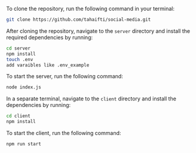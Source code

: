 
To clone the repository, run the following command in your terminal:

```bash
git clone https://github.com/tahaifti/social-media.git
```

After cloning the repository, navigate to the `server` directory and install the required dependencies by running:

```bash
cd server
npm install
touch .env
add varaibles like .env_example
```

To start the server, run the following command:

```bash
node index.js
```

In a separate terminal, navigate to the `client` directory and install the dependencies by running:

```bash
cd client
npm install
```

To start the client, run the following command:

```bash
npm run start
```